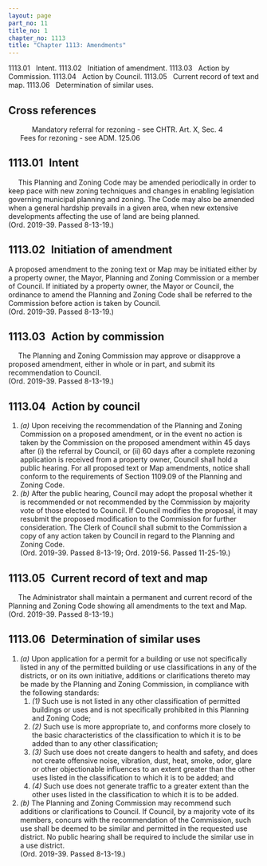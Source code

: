 ```yaml
---
layout: page
part_no: 11
title_no: 1
chapter_no: 1113
title: "Chapter 1113: Amendments"
---
```


1113.01   Intent.
1113.02   Initiation of amendment.
1113.03   Action by Commission.
1113.04   Action by Council.
1113.05   Current record of text and map.
1113.06   Determination of similar uses.

## Cross references

            Mandatory referral for rezoning - see CHTR. Art. X,
Sec. 4
            Fees for rezoning - see ADM.
125.06

## 1113.01   Intent

     This Planning and Zoning Code may be amended periodically in order to keep
pace with new zoning techniques and changes in enabling legislation governing
municipal planning and zoning. The Code may also be amended when a general
hardship prevails in a given area, when new extensive developments affecting
the use of land are being planned.  
(Ord. 2019-39. Passed 8-13-19.)

## 1113.02   Initiation of amendment

A proposed amendment to the zoning text or Map may be initiated either by a
property owner, the Mayor, Planning and Zoning Commission or a member of
Council. If initiated by a property owner, the Mayor or Council, the ordinance
to amend the Planning and Zoning Code shall be referred to the Commission
before action is taken by Council.  
(Ord. 2019-39. Passed 8-13-19.)

## 1113.03   Action by commission

     The Planning and Zoning Commission may approve or disapprove a proposed
amendment, either in whole or in part, and submit its recommendation to
Council.  
(Ord. 2019-39. Passed 8-13-19.)

## 1113.04   Action by council

<p class="Markdown-list--a-1-A"></p>

1. _(a)_ Upon receiving the recommendation of the Planning and Zoning
Commission on a proposed amendment, or in the event no action is taken by the
Commission on the proposed amendment within 45 days after (i) the referral by
Council, or (ii) 60 days after a complete rezoning application is received from
a property owner, Council shall hold a public hearing. For all proposed text or
Map amendments, notice shall conform to the requirements of Section 1109.09 of the Planning and Zoning Code.
2. _(b)_ After the public hearing, Council may adopt the proposal whether it is
recommended or not recommended by the Commission by majority vote of those
elected to Council. If Council modifies the proposal, it may resubmit the
proposed modification to the Commission for further consideration. The Clerk of
Council shall submit to the Commission a copy of any action taken by Council in
regard to the Planning and Zoning Code.  
(Ord. 2019-39. Passed 8-13-19; Ord. 2019-56. Passed 11-25-19.)

## 1113.05   Current record of text and map

     The Administrator shall maintain a permanent and current record of the
Planning and Zoning Code showing all amendments to the text and Map.  
(Ord. 2019-39. Passed 8-13-19.)

## 1113.06   Determination of similar uses

<p class="Markdown-list--a-1-A"></p>

1. _(a)_ Upon application for a permit for a building or use not specifically
listed in any of the permitted building or use classifications in any of the
districts, or on its own initiative, additions or clarifications thereto may be
made by the Planning and Zoning Commission, in compliance with the following
standards:
    1. _(1)_ Such use is not listed in any other classification of permitted
buildings or uses and is not specifically prohibited in this Planning and
Zoning Code;
    2. _(2)_ Such use is more appropriate to, and conforms more closely to the
basic characteristics of the classification to which it is to be added than to
any other classification;
    3. _(3)_ Such use does not create dangers to health and safety, and does not
create offensive noise, vibration, dust, heat, smoke, odor, glare or other
objectionable influences to an extent greater than the other uses listed in the
classification to which it is to be added; and
    4. _(4)_ Such use does not generate traffic to a greater extent than the
other uses listed in the classification to which it is to be added.
2. _(b)_ The Planning and Zoning Commission may recommend such additions or
clarifications to Council. If Council, by a majority vote of its members,
concurs with the recommendation of the Commission, such use shall be deemed to
be similar and permitted in the requested use district. No public hearing shall
be required to include the similar use in a use district.  
(Ord. 2019-39. Passed 8-13-19.)
